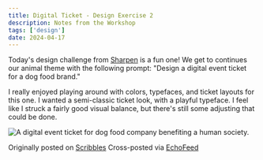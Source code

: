```yaml
---
title: Digital Ticket - Design Exercise 2
description: Notes from the Workshop
tags: ['design']
date: 2024-04-17
---
```


Today's design challenge from [Sharpen](https://sharpen.design/) is a fun one! We get to continues our animal theme with the following prompt: "Design a digital event ticket for a dog food brand."

I really enjoyed playing around with colors, typefaces, and ticket layouts for this one. I wanted a semi-classic ticket look, with a playful typeface. I feel like I struck a fairly good visual balance, but there's still some adjusting that could be done.

![A digital event ticket for dog food company benefiting a human society.](https://cdn.scribbles.page/rails/active_storage/representations/proxy/eyJfcmFpbHMiOnsibWVzc2FnZSI6IkJBaHBBaEk1IiwiZXhwIjpudWxsLCJwdXIiOiJibG9iX2lkIn19--ebfebaa4def8b431aa3517b60ba0156dc372301d/eyJfcmFpbHMiOnsibWVzc2FnZSI6IkJBaDdDRG9MWm05eWJXRjBTU0lJYW5CbkJqb0dSVlE2RkhKbGMybDZaVjkwYjE5c2FXMXBkRnNIYVFJQUNHa0NBQVk2Q25OaGRtVnlld2M2Q25OMGNtbHdWRG9NY1hWaGJHbDBlV2xrIiwiZXhwIjpudWxsLCJwdXIiOiJ2YXJpYXRpb24ifX0=--daf4078a1aefa3c961be2c7b8fbe4a74a2641c0c/Design%20Exercise%203.jpg)



Originally posted on [Scribbles](https://scribbles.page/fm16xt6x/posts/design-challenge-3)
Cross-posted via [EchoFeed](https://echofeed.app)